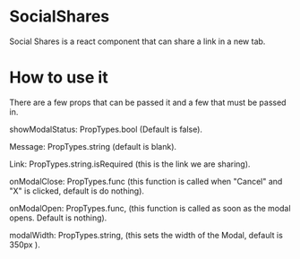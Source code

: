 # SocialShares
Social Shares is a react component that can share a link in a new tab.

# How to use it

There are a few props that can be passed it and a few that must be passed in.
  
showModalStatus: PropTypes.bool (Default is false).

Message: PropTypes.string (default is blank).

Link: PropTypes.string.isRequired (this is the link we are sharing).

onModalClose: PropTypes.func (this function is called when "Cancel" and "X" is clicked, default is do nothing).

onModalOpen: PropTypes.func,  (this function is called as soon as the modal opens. Default is nothing).
  
modalWidth: PropTypes.string, (this sets the width of the Modal, default is 350px ).
